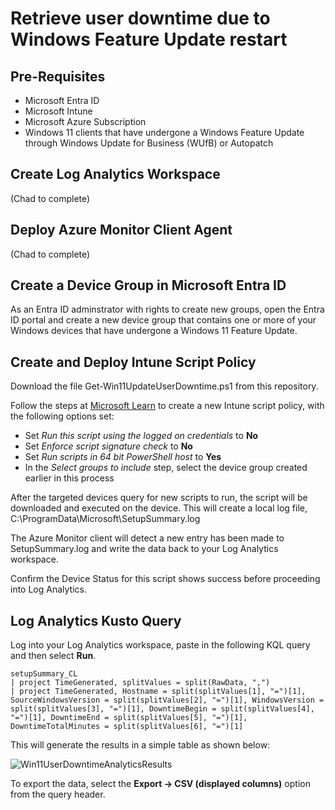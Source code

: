 # Retrieve user downtime due to Windows Feature Update restart

## Pre-Requisites

- Microsoft Entra ID
- Microsoft Intune
- Microsoft Azure Subscription 
- Windows 11 clients that have undergone a Windows Feature Update through Windows Update for Business (WUfB) or Autopatch

## Create Log Analytics Workspace
(Chad to complete)

## Deploy Azure Monitor Client Agent
(Chad to complete)

## Create a Device Group in Microsoft Entra ID

As an Entra ID adminstrator with rights to create new groups, open the Entra ID portal and create a new device group that contains one or more of your Windows devices that have undergone a Windows 11 Feature Update.  

## Create and Deploy Intune Script Policy

Download the file Get-Win11UpdateUserDowntime.ps1 from this repository.

Follow the steps at [Microsoft Learn](https://learn.microsoft.com/en-us/mem/intune/apps/intune-management-extension#create-a-script-policy-and-assign-it) to create a new Intune script policy, with the following options set:

- Set *Run this script using the logged on credentials* to **No**
- Set *Enforce script signature check* to **No**
- Set *Run scripts in 64 bit PowerShell host* to **Yes**
- In the *Select groups to include* step, select the device group created earlier in this process

After the targeted devices query for new scripts to run, the script will be downloaded and executed on the device. This will create a local log file, C:\ProgramData\Microsoft\SetupSummary.log

The Azure Monitor client will detect a new entry has been made to SetupSummary.log and write the data back to your Log Analytics workspace.

Confirm the Device Status for this script shows success before proceeding into Log Analytics.

## Log Analytics Kusto Query

Log into your Log Analytics workspace, paste in the following KQL query and then select **Run**.

```
setupSummary_CL
| project TimeGenerated, splitValues = split(RawData, ",")
| project TimeGenerated, Hostname = split(splitValues[1], "=")[1], SourceWindowsVersion = split(splitValues[2], "=")[1], WindowsVersion = split(splitValues[3], "=")[1], DowntimeBegin = split(splitValues[4], "=")[1], DowntimeEnd = split(splitValues[5], "=")[1], DowntimeTotalMinutes = split(splitValues[6], "=")[1]
```

This will generate the results in a simple table as shown below:

![Win11UserDowntimeAnalyticsResults](https://github.com/MSFTeric/featureupdate-user-downtime-reporting/assets/44607393/f91498ae-dd10-43b6-ab56-6f4d46a9d122)

To export the data, select the **Export -> CSV (displayed columns)** option from the query header.
